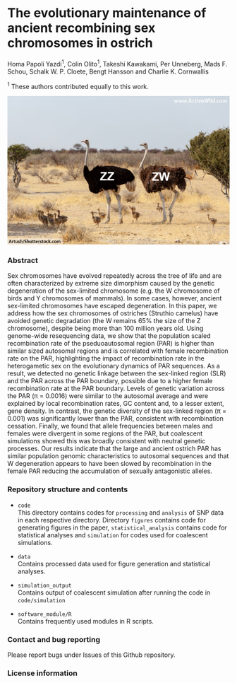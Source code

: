 # The evolutionary maintenance of ancient recombining sex chromosomes in ostrich  

Homa Papoli Yazdi<sup>1</sup>, Colin Olito<sup>1</sup>, Takeshi Kawakami, Per Unneberg, Mads F. Schou, Schalk W. P. Cloete, Bengt Hansson and Charlie K. Cornwallis

<sup>1</sup> These authors contributed equally to this work.

![Image](Ostrich-Male-And-Female.jpg)

### Abstract

Sex chromosomes have evolved repeatedly across the tree of life and are often characterized by extreme size dimorphism caused by the genetic degeneration of the sex-limited chromosome (e.g. the W chromosome of birds and Y chromosomes of mammals). In some cases, however, ancient sex-limited chromosomes have escaped degeneration. In this paper, we address how the sex chromosomes of ostriches (Struthio camelus) have avoided genetic degradation (the W remains 65% the size of the Z chromosome), despite being more than 100 million years old. Using genome-wide resequencing data, we show that the population scaled recombination rate of the pseduoautosomal region (PAR) is higher than similar sized autosomal regions and is correlated with female recombination rate on the PAR, highlighting the impact of recombination rate in the heterogametic sex on the evolutionary dynamics of PAR sequences. As a result, we detected no genetic linkage between the sex-linked region (SLR) and the PAR across the PAR boundary, possible due to a higher female recombination rate at the PAR boundary. Levels of genetic variation across the PAR (π = 0.0016) were similar to the autosomal average and were explained by local recombination rates, GC content and, to a lesser extent, gene density. In contrast, the genetic diversity of the sex-linked region (π = 0.001) was significantly lower than the PAR, consistent with recombination cessation. Finally, we found that allele frequencies between males and females were divergent in some regions of the PAR, but coalescent simulations showed this was broadly consistent with neutral genetic processes. Our results indicate that the large and ancient ostrich PAR has similar population genomic characteristics to autosomal sequences and that W degeneration appears to have been slowed by recombination in the female PAR reducing the accumulation of sexually antagonistic alleles.

### Repository structure and contents
- `code` <br>
This directory contains codes for `processing` and `analysis` of SNP data in each respective directory. Directory `figures`
contains code for generating figures in the paper, `statistical_analysis` contains code for statistical analyses and `simulation` for codes used for coalescent simulations.

- `data` <br>
Contains processed data used for figure generation and statistical analyses.

- `simulation_output` <br>
Contains output of coalescent simulation after running the code in `code/simulation`

- `software_module/R` <br>
Contains frequently used modules in R scripts.

### Contact and bug reporting
Please report bugs under Issues of this Github repository.

### License information






